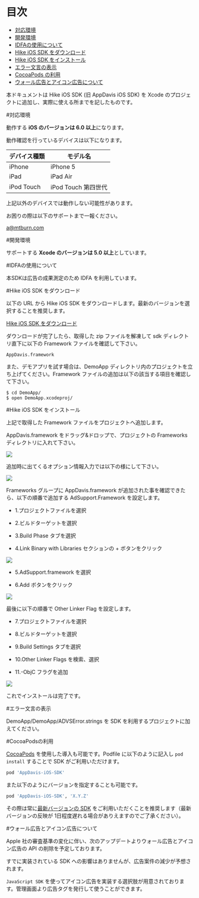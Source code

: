 # 目次

* [対応環境](#support)
* [開発環境](#env)
* [IDFAの使用について](#idfa)
* [Hike iOS SDK をダウンロード](#dl)
* [Hike iOS SDK をインストール](#install)
* [エラー文言の表示](#error)
* [CocoaPods の利用](#pods)
* [ウォール広告とアイコン広告について](#wall_icon)

本ドキュメントは Hike iOS SDK (旧 AppDavis iOS SDK) を Xcode のプロジェクトに追加し、実際に使える所までを記したものです。

<a name="support"></a>
#対応環境

動作する **iOS のバージョンは 6.0 以上**になります。

動作確認を行っているデバイスは以下になります。

| デバイス種類 |                    モデル名                     |
|--------------|-------------------------------------------------|
|    iPhone    |             iPhone 5                            |
|     iPad     |              iPad Air                           |
|  iPod Touch  |        iPod Touch 第四世代                      |

上記以外のデバイスでは動作しない可能性があります。

お困りの際は以下のサポートまで一報ください。

[a@mtburn.com](a@mtburn.com)

<a name="env"></a>
#開発環境

サポートする **Xcode のバージョンは 5.0 以上**としています。

<a name="idfa"></a>
#IDFAの使用について

本SDKは広告の成果測定のため IDFA を利用しています。

<a name="dl"></a>
#Hike iOS SDK をダウンロード

以下の URL から Hike iOS SDK をダウンロードします。最新のバージョンを選択することを推奨します。

[Hike iOS SDK をダウンロード](https://github.com/mtburn/MTBurn-iOS-SDK-Install-Guide/releases)

ダウンロードが完了したら、取得した zip ファイルを解凍して sdk ディレクトリ直下に以下の Framework ファイルを確認して下さい。

```
AppDavis.framework
```

また、デモアプリを試す場合は、DemoApp ディレクトリ内のプロジェクトを立ち上げてください。Framework ファイルの追加は以下の該当する項目を確認して下さい。

```
$ cd DemoApp/
$ open DemoApp.xcodeproj/
```

<a name="install"></a>
#Hike iOS SDK をインストール

上記で取得した Framework ファイルをプロジェクトへ追加します。

AppDavis.framework をドラッグ&ドロップで、プロジェクトの Frameworks ディレクトリに入れて下さい。


![](Install_SDK_Guide_Images/framework_add.png)


追加時に出てくるオプション情報入力では以下の様にして下さい。


![](Install_SDK_Guide_Images/choose_options.png)


Frameworks グループに AppDavis.framework が追加された事を確認できたら、以下の順番で追加する AdSupport.Framework を設定します。

- 1.プロジェクトファイルを選択

- 2.ビルドターゲットを選択

- 3.Build Phase タブを選択

- 4.Link Binary with Libraries セクションの + ボタンをクリック


![](Install_SDK_Guide_Images/goto_build_phases.png)


- 5.AdSupport.framework を選択

- 6.Add ボタンをクリック


![](Install_SDK_Guide_Images/select_adsupport_framework.png)

最後に以下の順番で Other Linker Flag を設定します。

- 7.プロジェクトファイルを選択

- 8.ビルドターゲットを選択

- 9.Build Settings タブを選択

- 10.Other Linker Flags を検索、選択

- 11.-ObjC フラグを追加

![](Install_SDK_Guide_Images/other_linker_flags.png)

これでインストールは完了です。

<a name="error"></a>
#エラー文言の表示

DemoApp/DemoApp/ADVSError.strings を SDK を利用するプロジェクトに加えてください。

<a name="pods"></a>
#CocoaPodsの利用

[CocoaPods](http://cocoapods.org/) を使用した導入も可能です。Podfile に以下のように記入し `pod install` することで SDK がご利用いただけます。

```ruby
pod 'AppDavis-iOS-SDK'
```

また以下のようにバージョンを指定することも可能です。

```ruby
pod 'AppDavis-iOS-SDK', 'X.Y.Z'
```

その際は常に[最新バージョンの SDK](http://cocoapods.org/?q=AppDavis-ios-sdk) をご利用いただくことを推奨します（最新バージョンの反映が 1日程度遅れる場合がありえますのでご了承ください）。

<a name="wall_icon"></a>
#ウォール広告とアイコン広告について

Apple 社の審査基準の変化に伴い、次のアップデートよりウォール広告とアイコン広告の API の削除を予定しております。

すでに実装されている SDK への影響はありませんが、広告案件の減少が予想されます。

`JavaScript SDK` を使ってアイコン広告を実装する選択肢が用意されております。管理画面より広告タグを発行して使うことができます。
